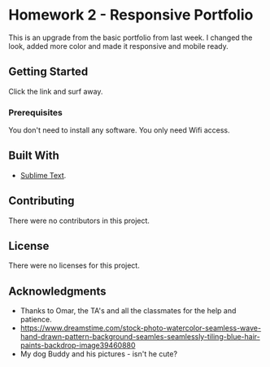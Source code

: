 # Homework 2 - Responsive Portfolio

This is an upgrade from the basic portfolio from last week. I changed the look, added more color and made it responsive and mobile ready.

## Getting Started

Click the link and surf away.

### Prerequisites

You don't need to install any software. You only need Wifi access.


## Built With

* [Sublime Text](https://www.sublimetext.com/).


## Contributing

There were no contributors in this project.



## License

There were no licenses for this project.



## Acknowledgments

* Thanks to Omar, the TA's and all the classmates for the help and patience.
* https://www.dreamstime.com/stock-photo-watercolor-seamless-wave-hand-drawn-pattern-background-seamles-seamlessly-tiling-blue-hair-paints-backdrop-image39460880
* My dog Buddy and his pictures - isn't he cute?


